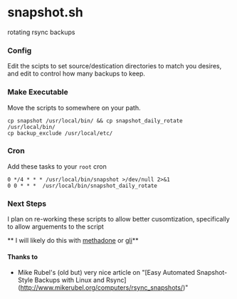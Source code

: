 snapshot.sh
===========

rotating rsync backups

### Config

Edit the scipts to set source/destication directories to match you desires, and edit to control how many backups to keep.


### Make Executable

Move the scripts to somewhere on your path.

    cp snapshot /usr/local/bin/ && cp snapshot_daily_rotate /usr/local/bin/
    cp backup_exclude /usr/local/etc/

### Cron

Add these tasks to your `root` cron

    0 */4 * * * /usr/local/bin/snapshot >/dev/null 2>&1
    0 0 * * *  /usr/local/bin/snapshot_daily_rotate

### Next Steps

I plan on re-working these scripts to allow better cusomtization, specifically to allow arguements to the script

** I will likely do this with [methadone](https://github.com/davetron5000/methadone) or [gli](https://github.com/davetron5000/gli)**


#### Thanks to

* Mike Rubel's (old but) very nice article on "[Easy Automated Snapshot-Style Backups with Linux and Rsync] (http://www.mikerubel.org/computers/rsync_snapshots/)"
